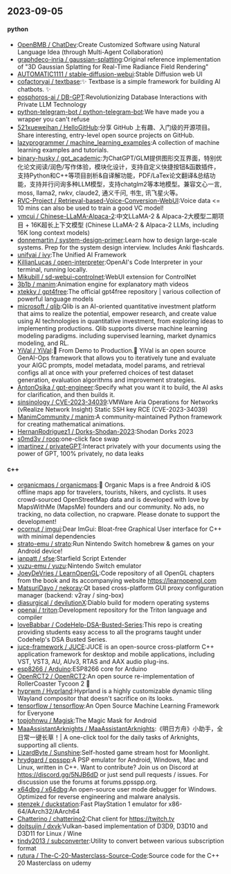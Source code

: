 ## 2023-09-05

#### python
* [OpenBMB / ChatDev](https://github.com/OpenBMB/ChatDev):Create Customized Software using Natural Language Idea (through Multi-Agent Collaboration)
* [graphdeco-inria / gaussian-splatting](https://github.com/graphdeco-inria/gaussian-splatting):Original reference implementation of "3D Gaussian Splatting for Real-Time Radiance Field Rendering"
* [AUTOMATIC1111 / stable-diffusion-webui](https://github.com/AUTOMATIC1111/stable-diffusion-webui):Stable Diffusion web UI
* [cofactoryai / textbase](https://github.com/cofactoryai/textbase):✨ Textbase is a simple framework for building AI chatbots. ✨
* [eosphoros-ai / DB-GPT](https://github.com/eosphoros-ai/DB-GPT):Revolutionizing Database Interactions with Private LLM Technology
* [python-telegram-bot / python-telegram-bot](https://github.com/python-telegram-bot/python-telegram-bot):We have made you a wrapper you can't refuse
* [521xueweihan / HelloGitHub](https://github.com/521xueweihan/HelloGitHub):分享 GitHub 上有趣、入门级的开源项目。Share interesting, entry-level open source projects on GitHub.
* [lazyprogrammer / machine_learning_examples](https://github.com/lazyprogrammer/machine_learning_examples):A collection of machine learning examples and tutorials.
* [binary-husky / gpt_academic](https://github.com/binary-husky/gpt_academic):为ChatGPT/GLM提供图形交互界面，特别优化论文阅读/润色/写作体验，模块化设计，支持自定义快捷按钮&函数插件，支持Python和C++等项目剖析&自译解功能，PDF/LaTex论文翻译&总结功能，支持并行问询多种LLM模型，支持chatglm2等本地模型。兼容文心一言, moss, llama2, rwkv, claude2, 通义千问, 书生, 讯飞星火等。
* [RVC-Project / Retrieval-based-Voice-Conversion-WebUI](https://github.com/RVC-Project/Retrieval-based-Voice-Conversion-WebUI):Voice data <= 10 mins can also be used to train a good VC model!
* [ymcui / Chinese-LLaMA-Alpaca-2](https://github.com/ymcui/Chinese-LLaMA-Alpaca-2):中文LLaMA-2 & Alpaca-2大模型二期项目 + 16K超长上下文模型 (Chinese LLaMA-2 & Alpaca-2 LLMs, including 16K long context models)
* [donnemartin / system-design-primer](https://github.com/donnemartin/system-design-primer):Learn how to design large-scale systems. Prep for the system design interview. Includes Anki flashcards.
* [unifyai / ivy](https://github.com/unifyai/ivy):The Unified AI Framework
* [KillianLucas / open-interpreter](https://github.com/KillianLucas/open-interpreter):OpenAI's Code Interpreter in your terminal, running locally.
* [Mikubill / sd-webui-controlnet](https://github.com/Mikubill/sd-webui-controlnet):WebUI extension for ControlNet
* [3b1b / manim](https://github.com/3b1b/manim):Animation engine for explanatory math videos
* [xtekky / gpt4free](https://github.com/xtekky/gpt4free):The official gpt4free repository | various collection of powerful language models
* [microsoft / qlib](https://github.com/microsoft/qlib):Qlib is an AI-oriented quantitative investment platform that aims to realize the potential, empower research, and create value using AI technologies in quantitative investment, from exploring ideas to implementing productions. Qlib supports diverse machine learning modeling paradigms. including supervised learning, market dynamics modeling, and RL.
* [YiVal / YiVal](https://github.com/YiVal/YiVal):🚀 From Demo to Production.🚀 YiVal is an open source GenAI-Ops framework that allows you to iteratively tune and evaluate your AIGC prompts, model metadata, model params, and retrieval configs all at once with your preferred choices of test dataset generation, evaluation algorithms and improvement strategies.
* [AntonOsika / gpt-engineer](https://github.com/AntonOsika/gpt-engineer):Specify what you want it to build, the AI asks for clarification, and then builds it.
* [sinsinology / CVE-2023-34039](https://github.com/sinsinology/CVE-2023-34039):VMWare Aria Operations for Networks (vRealize Network Insight) Static SSH key RCE (CVE-2023-34039)
* [ManimCommunity / manim](https://github.com/ManimCommunity/manim):A community-maintained Python framework for creating mathematical animations.
* [HernanRodriguez1 / Dorks-Shodan-2023](https://github.com/HernanRodriguez1/Dorks-Shodan-2023):Shodan Dorks 2023
* [s0md3v / roop](https://github.com/s0md3v/roop):one-click face swap
* [imartinez / privateGPT](https://github.com/imartinez/privateGPT):Interact privately with your documents using the power of GPT, 100% privately, no data leaks

#### c++
* [organicmaps / organicmaps](https://github.com/organicmaps/organicmaps):🍃 Organic Maps is a free Android & iOS offline maps app for travelers, tourists, hikers, and cyclists. It uses crowd-sourced OpenStreetMap data and is developed with love by MapsWithMe (MapsMe) founders and our community. No ads, no tracking, no data collection, no crapware. Please donate to support the development!
* [ocornut / imgui](https://github.com/ocornut/imgui):Dear ImGui: Bloat-free Graphical User interface for C++ with minimal dependencies
* [strato-emu / strato](https://github.com/strato-emu/strato):Run Nintendo Switch homebrew & games on your Android device!
* [ianpatt / sfse](https://github.com/ianpatt/sfse):Starfield Script Extender
* [yuzu-emu / yuzu](https://github.com/yuzu-emu/yuzu):Nintendo Switch emulator
* [JoeyDeVries / LearnOpenGL](https://github.com/JoeyDeVries/LearnOpenGL):Code repository of all OpenGL chapters from the book and its accompanying website https://learnopengl.com
* [MatsuriDayo / nekoray](https://github.com/MatsuriDayo/nekoray):Qt based cross-platform GUI proxy configuration manager (backend: v2ray / sing-box)
* [diasurgical / devilutionX](https://github.com/diasurgical/devilutionX):Diablo build for modern operating systems
* [openai / triton](https://github.com/openai/triton):Development repository for the Triton language and compiler
* [loveBabbar / CodeHelp-DSA-Busted-Series](https://github.com/loveBabbar/CodeHelp-DSA-Busted-Series):This repo is creating providing students easy access to all the programs taught under Codehelp's DSA Busted Series.
* [juce-framework / JUCE](https://github.com/juce-framework/JUCE):JUCE is an open-source cross-platform C++ application framework for desktop and mobile applications, including VST, VST3, AU, AUv3, RTAS and AAX audio plug-ins.
* [esp8266 / Arduino](https://github.com/esp8266/Arduino):ESP8266 core for Arduino
* [OpenRCT2 / OpenRCT2](https://github.com/OpenRCT2/OpenRCT2):An open source re-implementation of RollerCoaster Tycoon 2 🎢
* [hyprwm / Hyprland](https://github.com/hyprwm/Hyprland):Hyprland is a highly customizable dynamic tiling Wayland compositor that doesn't sacrifice on its looks.
* [tensorflow / tensorflow](https://github.com/tensorflow/tensorflow):An Open Source Machine Learning Framework for Everyone
* [topjohnwu / Magisk](https://github.com/topjohnwu/Magisk):The Magic Mask for Android
* [MaaAssistantArknights / MaaAssistantArknights](https://github.com/MaaAssistantArknights/MaaAssistantArknights):《明日方舟》小助手，全日常一键长草！| A one-click tool for the daily tasks of Arknights, supporting all clients.
* [LizardByte / Sunshine](https://github.com/LizardByte/Sunshine):Self-hosted game stream host for Moonlight.
* [hrydgard / ppsspp](https://github.com/hrydgard/ppsspp):A PSP emulator for Android, Windows, Mac and Linux, written in C++. Want to contribute? Join us on Discord at https://discord.gg/5NJB6dD or just send pull requests / issues. For discussion use the forums at forums.ppsspp.org.
* [x64dbg / x64dbg](https://github.com/x64dbg/x64dbg):An open-source user mode debugger for Windows. Optimized for reverse engineering and malware analysis.
* [stenzek / duckstation](https://github.com/stenzek/duckstation):Fast PlayStation 1 emulator for x86-64/AArch32/AArch64
* [Chatterino / chatterino2](https://github.com/Chatterino/chatterino2):Chat client for https://twitch.tv
* [doitsujin / dxvk](https://github.com/doitsujin/dxvk):Vulkan-based implementation of D3D9, D3D10 and D3D11 for Linux / Wine
* [tindy2013 / subconverter](https://github.com/tindy2013/subconverter):Utility to convert between various subscription format
* [rutura / The-C-20-Masterclass-Source-Code](https://github.com/rutura/The-C-20-Masterclass-Source-Code):Source code for the C++ 20 Masterclass on udemy
